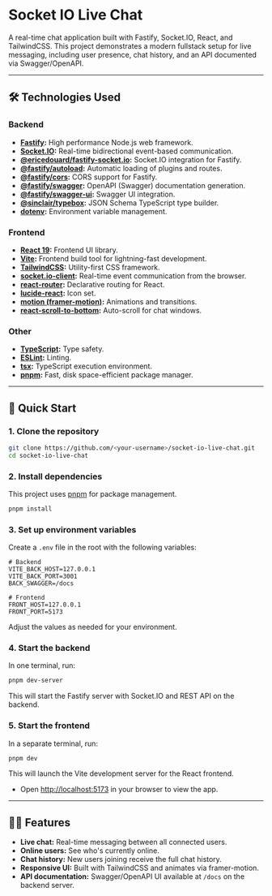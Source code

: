 # Socket IO Live Chat

A real-time chat application built with Fastify, Socket.IO, React, and TailwindCSS. This project demonstrates a modern fullstack setup for live messaging, including user presence, chat history, and an API documented via Swagger/OpenAPI.

---

## 🛠️ Technologies Used

### **Backend**

- **[Fastify](https://www.fastify.io/):** High performance Node.js web framework.
- **[Socket.IO](https://socket.io/):** Real-time bidirectional event-based communication.
- **[@ericedouard/fastify-socket.io](https://www.npmjs.com/package/@ericedouard/fastify-socket.io):** Socket.IO integration for Fastify.
- **[@fastify/autoload](https://github.com/fastify/fastify-autoload):** Automatic loading of plugins and routes.
- **[@fastify/cors](https://github.com/fastify/fastify-cors):** CORS support for Fastify.
- **[@fastify/swagger](https://github.com/fastify/fastify-swagger):** OpenAPI (Swagger) documentation generation.
- **[@fastify/swagger-ui](https://github.com/fastify/fastify-swagger-ui):** Swagger UI integration.
- **[@sinclair/typebox](https://github.com/sinclairzx81/typebox):** JSON Schema TypeScript type builder.
- **[dotenv](https://github.com/motdotla/dotenv):** Environment variable management.

### **Frontend**

- **[React 19](https://react.dev/):** Frontend UI library.
- **[Vite](https://vitejs.dev/):** Frontend build tool for lightning-fast development.
- **[TailwindCSS](https://tailwindcss.com/):** Utility-first CSS framework.
- **[socket.io-client](https://socket.io/docs/v4/client-api/):** Real-time event communication from the browser.
- **[react-router](https://reactrouter.com/):** Declarative routing for React.
- **[lucide-react](https://lucide.dev/):** Icon set.
- **[motion (framer-motion)](https://www.framer.com/motion/):** Animations and transitions.
- **[react-scroll-to-bottom](https://www.npmjs.com/package/react-scroll-to-bottom):** Auto-scroll for chat windows.

### **Other**

- **[TypeScript](https://www.typescriptlang.org/):** Type safety.
- **[ESLint](https://eslint.org/):** Linting.
- **[tsx](https://github.com/esbuild-kit/tsx):** TypeScript execution environment.
- **[pnpm](https://pnpm.io/):** Fast, disk space-efficient package manager.

---

## 🚀 Quick Start

### 1. **Clone the repository**

```bash
git clone https://github.com/<your-username>/socket-io-live-chat.git
cd socket-io-live-chat
```

### 2. **Install dependencies**

This project uses [pnpm](https://pnpm.io/) for package management.

```bash
pnpm install
```

### 3. **Set up environment variables**

Create a `.env` file in the root with the following variables:

```env
# Backend
VITE_BACK_HOST=127.0.0.1
VITE_BACK_PORT=3001
BACK_SWAGGER=/docs

# Frontend
FRONT_HOST=127.0.0.1
FRONT_PORT=5173
```

Adjust the values as needed for your environment.

### 4. **Start the backend**

In one terminal, run:

```bash
pnpm dev-server
```

This will start the Fastify server with Socket.IO and REST API on the backend.

### 5. **Start the frontend**

In a separate terminal, run:

```bash
pnpm dev
```

This will launch the Vite development server for the React frontend.

- Open [http://localhost:5173](http://localhost:5173) in your browser to view the app.

---

## 🧑‍💻 Features

- **Live chat:** Real-time messaging between all connected users.
- **Online users:** See who's currently online.
- **Chat history:** New users joining receive the full chat history.
- **Responsive UI:** Built with TailwindCSS and animates via framer-motion.
- **API documentation:** Swagger/OpenAPI UI available at `/docs` on the backend server.
